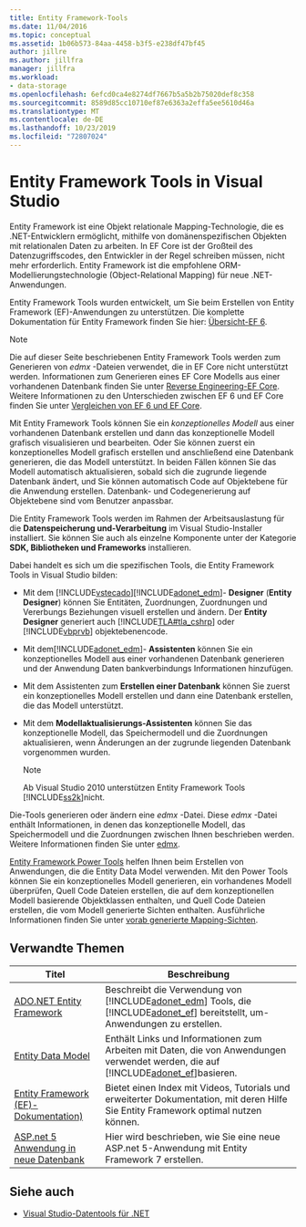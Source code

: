 ```yaml
---
title: Entity Framework-Tools
ms.date: 11/04/2016
ms.topic: conceptual
ms.assetid: 1b06b573-84aa-4458-b3f5-e238df47bf45
author: jillre
ms.author: jillfra
manager: jillfra
ms.workload:
- data-storage
ms.openlocfilehash: 6efcd0ca4e8274df7667b5a5b2b75020def8c358
ms.sourcegitcommit: 8589d85cc10710ef87e6363a2effa5ee5610d46a
ms.translationtype: MT
ms.contentlocale: de-DE
ms.lasthandoff: 10/23/2019
ms.locfileid: "72807024"
---
```

# <a name="entity-framework-tools-in-visual-studio"></a>Entity Framework Tools in Visual Studio

Entity Framework ist eine Objekt relationale Mapping-Technologie, die es .NET-Entwicklern ermöglicht, mithilfe von domänenspezifischen Objekten mit relationalen Daten zu arbeiten. In EF Core ist der Großteil des Datenzugriffscodes, den Entwickler in der Regel schreiben müssen, nicht mehr erforderlich. Entity Framework ist die empfohlene ORM-Modellierungstechnologie (Object-Relational Mapping) für neue .NET-Anwendungen.

Entity Framework Tools wurden entwickelt, um Sie beim Erstellen von Entity Framework (EF)-Anwendungen zu unterstützen. Die komplette Dokumentation für Entity Framework finden Sie hier: [Übersicht-EF 6](/ef/ef6/).

  > [!NOTE]
  > Die auf dieser Seite beschriebenen Entity Framework Tools werden zum Generieren von *edmx* -Dateien verwendet, die in EF Core nicht unterstützt werden. Informationen zum Generieren eines EF Core Modells aus einer vorhandenen Datenbank finden Sie unter [Reverse Engineering-EF Core](/ef/core/managing-schemas/scaffolding). Weitere Informationen zu den Unterschieden zwischen EF 6 und EF Core finden Sie unter [Vergleichen von EF 6 und EF Core](/ef/efcore-and-ef6/).

Mit Entity Framework Tools können Sie ein *konzeptionelles Modell* aus einer vorhandenen Datenbank erstellen und dann das konzeptionelle Modell grafisch visualisieren und bearbeiten. Oder Sie können zuerst ein konzeptionelles Modell grafisch erstellen und anschließend eine Datenbank generieren, die das Modell unterstützt. In beiden Fällen können Sie das Modell automatisch aktualisieren, sobald sich die zugrunde liegende Datenbank ändert, und Sie können automatisch Code auf Objektebene für die Anwendung erstellen. Datenbank- und Codegenerierung auf Objektebene sind vom Benutzer anpassbar.

Die Entity Framework Tools werden im Rahmen der Arbeitsauslastung für die **Datenspeicherung und-Verarbeitung** im Visual Studio-Installer installiert. Sie können Sie auch als einzelne Komponente unter der Kategorie **SDK, Bibliotheken und Frameworks** installieren.

Dabei handelt es sich um die spezifischen Tools, die Entity Framework Tools in Visual Studio bilden:

- Mit dem [!INCLUDE[vstecado](../data-tools/includes/vstecado_md.md)][!INCLUDE[adonet_edm](../data-tools/includes/adonet_edm_md.md)]- **Designer** (**Entity Designer**) können Sie Entitäten, Zuordnungen, Zuordnungen und Vererbungs Beziehungen visuell erstellen und ändern. Der **Entity Designer** generiert auch [!INCLUDE[TLA#tla_cshrp](../data-tools/includes/tlasharptla_cshrp_md.md)] oder [!INCLUDE[vbprvb](../code-quality/includes/vbprvb_md.md)] objektebenencode.

- Mit dem[!INCLUDE[adonet_edm](../data-tools/includes/adonet_edm_md.md)]- **Assistenten** können Sie ein konzeptionelles Modell aus einer vorhandenen Datenbank generieren und der Anwendung Daten bankverbindungs Informationen hinzufügen.

- Mit dem Assistenten zum **Erstellen einer Datenbank** können Sie zuerst ein konzeptionelles Modell erstellen und dann eine Datenbank erstellen, die das Modell unterstützt.

- Mit dem **Modellaktualisierungs-Assistenten** können Sie das konzeptionelle Modell, das Speichermodell und die Zuordnungen aktualisieren, wenn Änderungen an der zugrunde liegenden Datenbank vorgenommen wurden.

  > [!NOTE]
  > Ab Visual Studio 2010 unterstützen Entity Framework Tools [!INCLUDE[ss2k](../data-tools/includes/ss2k_md.md)]nicht.

Die-Tools generieren oder ändern eine *edmx* -Datei. Diese *edmx* -Datei enthält Informationen, in denen das konzeptionelle Modell, das Speichermodell und die Zuordnungen zwischen Ihnen beschrieben werden. Weitere Informationen finden Sie unter [edmx](/ef/ef6/).

[Entity Framework Power Tools](https://marketplace.visualstudio.com/items?itemName=EntityFrameworkTeam.EntityFrameworkPowerToolsBeta4) helfen Ihnen beim Erstellen von Anwendungen, die die Entity Data Model verwenden. Mit den Power Tools können Sie ein konzeptionelles Modell generieren, ein vorhandenes Modell überprüfen, Quell Code Dateien erstellen, die auf dem konzeptionellen Modell basierende Objektklassen enthalten, und Quell Code Dateien erstellen, die vom Modell generierte Sichten enthalten. Ausführliche Informationen finden Sie unter [vorab generierte Mapping-Sichten](https://docs.microsoft.com/ef/ef6/fundamentals/performance/pre-generated-views).

## <a name="related-topics"></a>Verwandte Themen

| Titel | Beschreibung |
| - | - |
| [ADO.NET Entity Framework](/dotnet/framework/data/adonet/ef/index) | Beschreibt die Verwendung von [!INCLUDE[adonet_edm](../data-tools/includes/adonet_edm_md.md)] Tools, die [!INCLUDE[adonet_ef](../data-tools/includes/adonet_ef_md.md)] bereitstellt, um-Anwendungen zu erstellen. |
| [Entity Data Model](/dotnet/framework/data/adonet/entity-data-model) | Enthält Links und Informationen zum Arbeiten mit Daten, die von Anwendungen verwendet werden, die auf [!INCLUDE[adonet_ef](../data-tools/includes/adonet_ef_md.md)]basieren. |
| [Entity Framework (EF)-Dokumentation)](/ef/ef6/get-started) | Bietet einen Index mit Videos, Tutorials und erweiterter Dokumentation, mit deren Hilfe Sie Entity Framework optimal nutzen können. |
| [ASP.net 5 Anwendung in neue Datenbank](https://docs.efproject.net/en/latest/platforms/aspnetcore/new-db.html) | Hier wird beschrieben, wie Sie eine neue ASP.net 5-Anwendung mit Entity Framework 7 erstellen. |

## <a name="see-also"></a>Siehe auch

- [Visual Studio-Datentools für .NET](../data-tools/visual-studio-data-tools-for-dotnet.md)